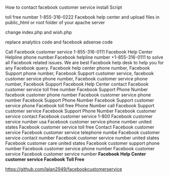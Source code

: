 How to contact facebook customer service install Script

toll free number 1-855-316-0222 Facebook help center and upload files in public_html or root folder of your apache server

change index.php and wish.php

replace analytics code and facebook adsense code

Call Facebook customer service 1-855-316-0111 Facebook Help Center Helpline phone number.Facebook helpline number +1-855-316-0111 to solve all Facebook related issues. We are best Facebook help desk to help you for any Facebook query.
Facebook help center phone number, Facebook Support phone number, Facebook Support customer service, facebook customer service phone number, Facebook customer service phone number, Facebook Support 
Facebook Help Center contact
Facebook customer service toll free number 
Facebook Support Phone Number
facebook customer phone number
Facebook customer service phone number
Facebook Support Phone Number
Facebook Support customer service phone
Facebook toll free Phone Number 
call Facebook Support customer service
Facebook Support Phone Number
Facebook customer service contact
Facebook customer service 1-800
Facebook customer service number usa
Facebook customer service phone number united states
Facebook customer service toll free
Contact Facebook customer service
Facebook customer service telephone numbe
Facebook customer service contact number
Facebook customer service number united states
Facebook customer care united states
Facebook customer support phone number
Facebook customer service phone number
Facebook customer service
Facebook customer service number 
<b>Facebook Help Center</b>
<b>customer service Facebook Toll Free</b>

https://github.com/lalan2949/facebookcustomerservice